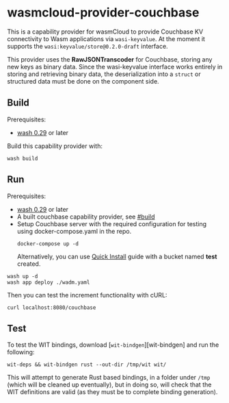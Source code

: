 # wasmcloud-provider-couchbase

This is a capability provider for wasmCloud to provide Couchbase KV connectivity to Wasm applications via `wasi-keyvalue`. At the moment it supports the `wasi:keyvalue/store@0.2.0-draft` interface.

This provider uses the **RawJSONTranscoder** for Couchbase, storing any new keys as binary data. Since the wasi-keyvalue interface works entirely in storing and retrieving binary data, the deserialization into a `struct` or structured data must be done on the component side.

## Build

Prerequisites:

- [wash 0.29](https://wasmcloud.com/docs/installation) or later

Build this capability provider with:

```shell
wash build
```

## Run

Prerequisites:

- [wash 0.29](https://wasmcloud.com/docs/installation) or later
- A built couchbase capability provider, see [#build](#build)
- Setup Couchbase server with the required configuration for testing using docker-compose.yaml in the repo.
   ```
   docker-compose up -d
   ```
  Alternatively, you can use [Quick Install](https://docs.couchbase.com/server/current/getting-started/do-a-quick-install.html) guide with a bucket named **test** created.
 

```shell
wash up -d
wash app deploy ./wadm.yaml
```

Then you can test the increment functionality with cURL:

```shell
curl localhost:8080/couchbase
```

## Test

To test the WIT bindings, download [`wit-bindgen`][wit-bindgen] and run the following:

```console
wit-deps && wit-bindgen rust --out-dir /tmp/wit wit/
```

This will attempt to generate Rust based bindings, in a folder under `/tmp` (which will be cleaned up eventually), but in doing so, will check that the WIT definitions are valid (as they must be to complete binding generation).
